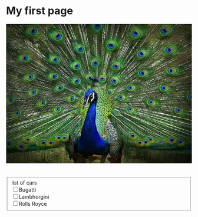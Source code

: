 <html>
 <head></head> 
 <body> 
  <h1><b> My first page</b></h1> 
  <img src="images.jpeg" title="Peacock">
    <br>
      <br>
        <br>
 <form>
   <fieldset>
     <lengend>list of cars</lengend ><br>
       <input type="checkbox">Bugatti<br>
         <input type="checkbox">Lambhorgini<br>
           <input type="checkbox">Rolls Royce
     </fieldset >
   </form>
 </body>
</html>
